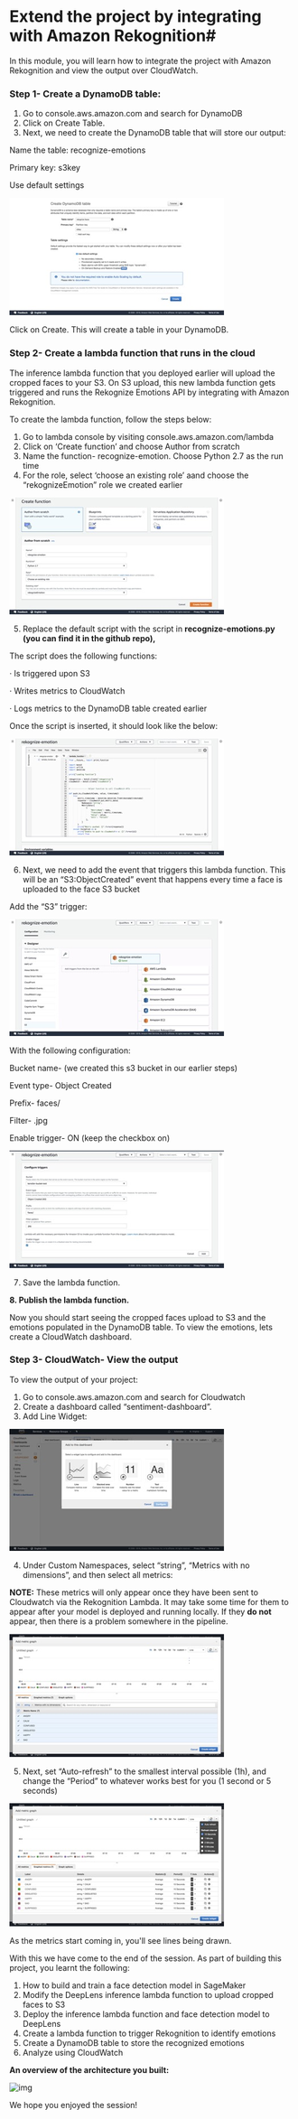 # Extend the project by integrating with Amazon Rekognition#

In this module, you will learn how to integrate the project with Amazon Rekognition and view the output over CloudWatch. 

### Step 1- Create a DynamoDB table: 

1. Go to console.aws.amazon.com and search for DynamoDB
2. Click on Create Table.
3. Next, we need to create the DynamoDB table that will store our output:

Name the table: recognize-emotions

Primary key: s3key

Use default settings

![img](images/clip_image001.jpg)

Click on Create. This will create a table in your DynamoDB.

 

### Step 2- Create a lambda function that runs in the cloud

 

The inference lambda function that you deployed earlier will upload the cropped faces to your S3. On S3 upload, this new lambda function gets triggered and runs the Rekognize Emotions API by integrating with Amazon Rekognition. 

To create the lambda function, follow the steps below:

1. Go to lambda console by visiting console.aws.amazon.com/lambda
2. Click on ‘Create function’ and choose Author from scratch
3. Name the function- recognize-emotion. Choose Python 2.7 as the run time
4. For the role, select ‘choose an existing role’ aand choose the “rekognizeEmotion” role we created earlier

![img](images/clip_image002.jpg)

 

5. Replace the default script with the script in **recognize-emotions.py (you can find it in the github repo),**

The script does the following functions:

·      Is triggered upon S3

·      Writes metrics to CloudWatch

·      Logs metrics to the DynamoDB table created earlier

 

Once the script is inserted, it should look like the below:

![img](images/clip_image003.jpg)

 

6. Next, we need to add the event that triggers this lambda function. This will be an “S3:ObjectCreated” event that happens every time a face is uploaded to the face S3 bucket

 

Add the “S3” trigger:

 

![img](images/clip_image004.jpg)

 

With the following configuration:

Bucket name- <your bucket name> (we created this s3 bucket in our earlier steps)

Event type- Object Created

Prefix- faces/

Filter- .jpg

Enable trigger- ON (keep the checkbox on)

![img](images/clip_image005.jpg)

 

7. Save the lambda function.

**8. Publish the lambda function.**

 

Now you should start seeing the cropped faces upload to S3 and the emotions populated in the DynamoDB table. To view the emotions, lets create a CloudWatch dashboard.

 

### Step 3- CloudWatch- View the output

 

To view the output of your project:

1. Go to console.aws.amazon.com and search for Cloudwatch
2. Create a dashboard called “sentiment-dashboard”. 
3. Add Line Widget:

 

![img](images/clip_image006.jpg)

 

4. Under Custom Namespaces, select “string”, “Metrics with no dimensions”, and then select all metrics:

**NOTE:** These metrics will only appear once they have been sent to Cloudwatch via the Rekognition Lambda. It may take some time for them to appear after your model is deployed and running locally. If they **do not** appear, then there is a problem somewhere in the pipeline.

![img](images/clip_image007.jpg)

 

5. Next, set “Auto-refresh” to the smallest interval possible (1h), and change the “Period” to whatever works best for you (1 second or 5 seconds)

![img](images/clip_image008.jpg)

 

As the metrics start coming in, you'll see lines being drawn.

 

With this we have come to the end of the session. As part of building this project, you learnt the following:

1. How to build and train a face detection model in SageMaker
2. Modify the DeepLens inference lambda function to upload cropped faces to S3
3. Deploy the inference lambda function and face detection model to DeepLens
4. Create a lambda function to trigger Rekognition to identify emotions
5. Create a DynamoDB table to store the recognized emotions
6. Analyze using CloudWatch

**An overview of the architecture you built:**

![img](images/clip_image009.png)

 

We hope you enjoyed the session!

 

 

 
